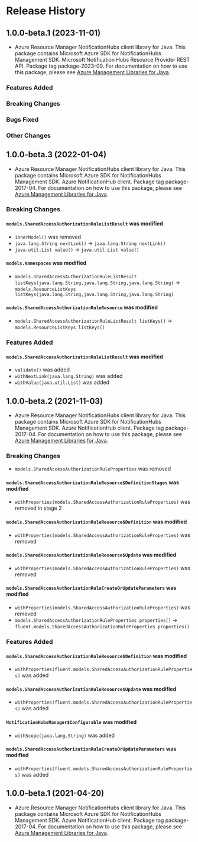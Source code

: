 # Release History

## 1.0.0-beta.1 (2023-11-01)

- Azure Resource Manager NotificationHubs client library for Java. This package contains Microsoft Azure SDK for NotificationHubs Management SDK. Microsoft Notification Hubs Resource Provider REST API. Package tag package-2023-09. For documentation on how to use this package, please see [Azure Management Libraries for Java](https://aka.ms/azsdk/java/mgmt).

### Features Added

### Breaking Changes

### Bugs Fixed

### Other Changes

## 1.0.0-beta.3 (2022-01-04)

- Azure Resource Manager NotificationHubs client library for Java. This package contains Microsoft Azure SDK for NotificationHubs Management SDK. Azure NotificationHub client. Package tag package-2017-04. For documentation on how to use this package, please see [Azure Management Libraries for Java](https://aka.ms/azsdk/java/mgmt).

### Breaking Changes

#### `models.SharedAccessAuthorizationRuleListResult` was modified

* `innerModel()` was removed
* `java.lang.String nextLink()` -> `java.lang.String nextLink()`
* `java.util.List value()` -> `java.util.List value()`

#### `models.Namespaces` was modified

* `models.SharedAccessAuthorizationRuleListResult listKeys(java.lang.String,java.lang.String,java.lang.String)` -> `models.ResourceListKeys listKeys(java.lang.String,java.lang.String,java.lang.String)`

#### `models.SharedAccessAuthorizationRuleResource` was modified

* `models.SharedAccessAuthorizationRuleListResult listKeys()` -> `models.ResourceListKeys listKeys()`

### Features Added

#### `models.SharedAccessAuthorizationRuleListResult` was modified

* `validate()` was added
* `withNextLink(java.lang.String)` was added
* `withValue(java.util.List)` was added

## 1.0.0-beta.2 (2021-11-03)

- Azure Resource Manager NotificationHubs client library for Java. This package contains Microsoft Azure SDK for NotificationHubs Management SDK. Azure NotificationHub client. Package tag package-2017-04. For documentation on how to use this package, please see [Azure Management Libraries for Java](https://aka.ms/azsdk/java/mgmt).

### Breaking Changes

* `models.SharedAccessAuthorizationRuleProperties` was removed

#### `models.SharedAccessAuthorizationRuleResource$DefinitionStages` was modified

* `withProperties(models.SharedAccessAuthorizationRuleProperties)` was removed in stage 2

#### `models.SharedAccessAuthorizationRuleResource$Definition` was modified

* `withProperties(models.SharedAccessAuthorizationRuleProperties)` was removed

#### `models.SharedAccessAuthorizationRuleResource$Update` was modified

* `withProperties(models.SharedAccessAuthorizationRuleProperties)` was removed

#### `models.SharedAccessAuthorizationRuleCreateOrUpdateParameters` was modified

* `withProperties(models.SharedAccessAuthorizationRuleProperties)` was removed
* `models.SharedAccessAuthorizationRuleProperties properties()` -> `fluent.models.SharedAccessAuthorizationRuleProperties properties()`

### Features Added

#### `models.SharedAccessAuthorizationRuleResource$Definition` was modified

* `withProperties(fluent.models.SharedAccessAuthorizationRuleProperties)` was added

#### `models.SharedAccessAuthorizationRuleResource$Update` was modified

* `withProperties(fluent.models.SharedAccessAuthorizationRuleProperties)` was added

#### `NotificationHubsManager$Configurable` was modified

* `withScope(java.lang.String)` was added

#### `models.SharedAccessAuthorizationRuleCreateOrUpdateParameters` was modified

* `withProperties(fluent.models.SharedAccessAuthorizationRuleProperties)` was added

## 1.0.0-beta.1 (2021-04-20)

- Azure Resource Manager NotificationHubs client library for Java. This package contains Microsoft Azure SDK for NotificationHubs Management SDK. Azure NotificationHub client. Package tag package-2017-04. For documentation on how to use this package, please see [Azure Management Libraries for Java](https://aka.ms/azsdk/java/mgmt).
